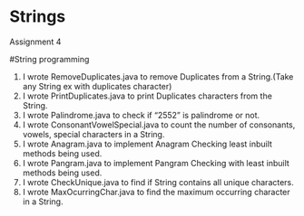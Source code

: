 # Strings

Assignment 4

#String programming

1. I wrote RemoveDuplicates.java to remove Duplicates from a String.(Take any String ex with duplicates
character)<br/>
2. I wrote PrintDuplicates.java to print Duplicates characters from the String.<br/>
3. I wrote Palindrome.java to check if “2552” is palindrome or not.<br/>
4. I wrote ConsonantVowelSpecial.java to count the number of consonants, vowels, special characters in a String.<br/>
5. I wrote Anagram.java to implement Anagram Checking least inbuilt methods being used.<br/>
6. I wrote Pangram.java to implement Pangram Checking with least inbuilt methods being used.<br/>
7. I wrote CheckUnique.java to find if String contains all unique characters.<br/>
8. I wrote MaxOcurringChar.java to find the maximum occurring character in a String.<br/>
